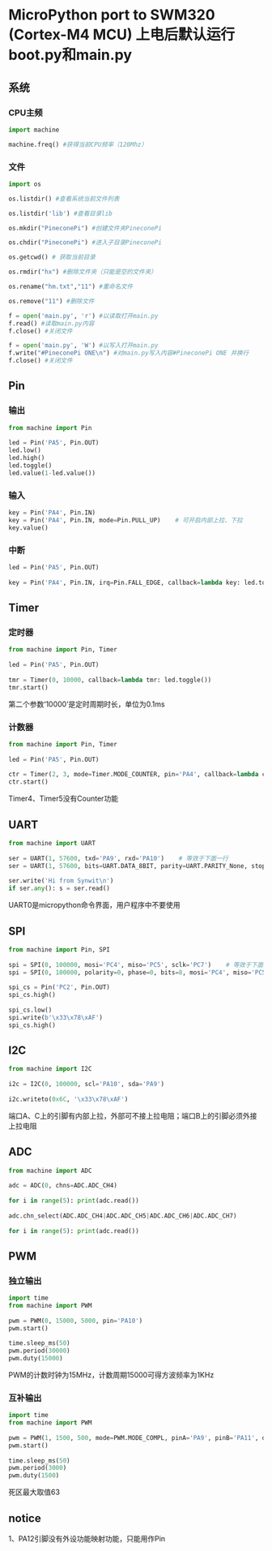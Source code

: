 MicroPython port to SWM320 (Cortex-M4 MCU)
上电后默认运行boot.py和main.py
==========================================

## 系统
### CPU主频
``` python
import machine

machine.freq() #获得当前CPU频率（120Mhz）
```


### 文件
``` python
import os

os.listdir() #查看系统当前文件列表

os.listdir('lib') #查看目录lib

os.mkdir("PineconePi") #创建文件夹PineconePi

os.chdir("PineconePi") #进入子目录PineconePi

os.getcwd() # 获取当前目录

os.rmdir("hx") #删除文件夹（只能是空的文件夹）

os.rename("hm.txt","11") #重命名文件

os.remove("11") #删除文件

f = open('main.py', 'r') #以读取打开main.py
f.read() #读取main.py内容
f.close() #关闭文件

f = open('main.py', 'W') #以写入打开main.py
f.write("#PineconePi ONE\n") #对main.py写入内容#PineconePi ONE 并换行
f.close() #关闭文件

```


## Pin
### 输出
``` python
from machine import Pin
​
led = Pin('PA5', Pin.OUT)
led.low()
led.high()
led.toggle()
led.value(1-led.value())
```

### 输入
``` python
key = Pin('PA4', Pin.IN)
key = Pin('PA4', Pin.IN, mode=Pin.PULL_UP)    # 可开启内部上拉、下拉
key.value()
```

### 中断
``` python
led = Pin('PA5', Pin.OUT)
​
key = Pin('PA4', Pin.IN, irq=Pin.FALL_EDGE, callback=lambda key: led.toggle())
```


## Timer
### 定时器
``` python
from machine import Pin, Timer
​
led = Pin('PA5', Pin.OUT)
​
tmr = Timer(0, 10000, callback=lambda tmr: led.toggle())
tmr.start()
```
第二个参数‘10000’是定时周期时长，单位为0.1ms

### 计数器
``` python
from machine import Pin, Timer
​
led = Pin('PA5', Pin.OUT)
​
ctr = Timer(2, 3, mode=Timer.MODE_COUNTER, pin='PA4', callback=lambda ctr: led.toggle())
ctr.start()
```
Timer4、Timer5没有Counter功能


## UART
``` python
from machine import UART
​
ser = UART(1, 57600, txd='PA9', rxd='PA10')    # 等效于下面一行
ser = UART(1, 57600, bits=UART.DATA_8BIT, parity=UART.PARITY_None, stop=UART.STOP_1BIT, txd='PA9', rxd='PA10')
​
ser.write('Hi from Synwit\n')
if ser.any(): s = ser.read()
```
UART0是micropython命令界面，用户程序中不要使用


## SPI
``` python
from machine import Pin, SPI
​
spi = SPI(0, 100000, mosi='PC4', miso='PC5', sclk='PC7')    # 等效于下面一行
spi = SPI(0, 100000, polarity=0, phase=0, bits=8, mosi='PC4', miso='PC5', sclk='PC7')
​
spi_cs = Pin('PC2', Pin.OUT)
spi_cs.high()
​
spi_cs.low()
spi.write(b'\x33\x78\xAF')
spi_cs.high()
```


## I2C
``` python
from machine import I2C
​
i2c = I2C(0, 100000, scl='PA10', sda='PA9')
​
i2c.writeto(0x6C, '\x33\x78\xAF')
```
端口A、C上的引脚有内部上拉，外部可不接上拉电阻；端口B上的引脚必须外接上拉电阻



## ADC
``` python
from machine import ADC
​
adc = ADC(0, chns=ADC.ADC_CH4)
​
for i in range(5): print(adc.read())
​
adc.chn_select(ADC.ADC_CH4|ADC.ADC_CH5|ADC.ADC_CH6|ADC.ADC_CH7)
​
for i in range(5): print(adc.read())
```


## PWM
### 独立输出
``` python
import time
from machine import PWM
​
pwm = PWM(0, 15000, 5000, pin='PA10')
pwm.start()
​
time.sleep_ms(50)
pwm.period(30000)
pwm.duty(15000)
```
PWM的计数时钟为15MHz，计数周期15000可得方波频率为1KHz

### 互补输出
``` python
import time
from machine import PWM
​
pwm = PWM(1, 1500, 500, mode=PWM.MODE_COMPL, pinA='PA9', pinB='PA11', deadzone=50)
pwm.start()
​
time.sleep_ms(50)
pwm.period(3000)
pwm.duty(1500)
```
死区最大取值63



## notice
1、PA12引脚没有外设功能映射功能，只能用作Pin
